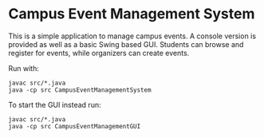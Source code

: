 # Campus Event Management System


This is a simple application to manage campus events. A console version is provided as well as a basic Swing based GUI. Students can browse and register for events, while organizers can create events.




Run with:

```
javac src/*.java
java -cp src CampusEventManagementSystem
```


To start the GUI instead run:

```
javac src/*.java
java -cp src CampusEventManagementGUI
```


